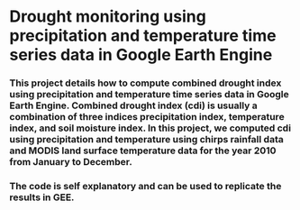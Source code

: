 # Drought monitoring using precipitation and temperature time series data in Google Earth Engine
### This project details how to compute combined drought index using precipitation and temperature time series data in Google Earth Engine. Combined drought index (cdi) is usually a combination of three indices precipitation index, temperature index, and soil moisture index. In this project, we computed cdi using precipitation and temperature using chirps rainfall data and MODIS land surface temperature data for the year 2010 from January to December.
### The code is self explanatory and can be used to replicate the results in GEE.
